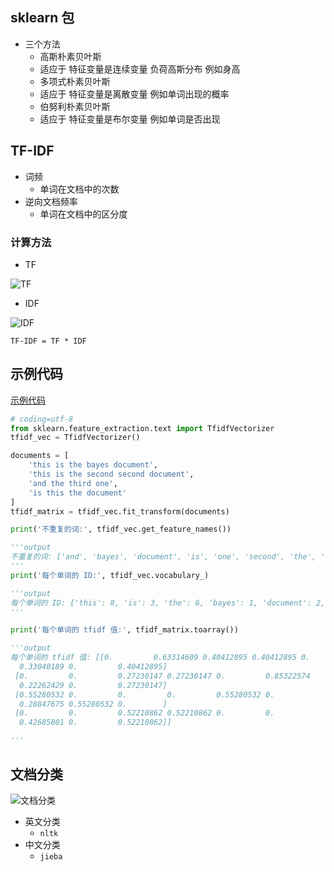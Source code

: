 ## sklearn 包

- 三个方法
  - 高斯朴素贝叶斯
   - 适应于 特征变量是连续变量 负荷高斯分布 例如身高
  - 多项式朴素贝叶斯
   - 适应于 特征变量是离散变量 例如单词出现的概率
  - 伯努利朴素贝叶斯
   - 适应于 特征变量是布尔变量 例如单词是否出现

## TF-IDF
- 词频
  - 单词在文档中的次数
- 逆向文档频率
  - 单词在文档中的区分度

### 计算方法

- TF

![TF](WechatIMG41.jpeg)
- IDF

![IDF](WechatIMG42.jpeg)


```公式
TF-IDF = TF * IDF
```

## 示例代码

[示例代码](./demo.py)
```python
# coding=utf-8
from sklearn.feature_extraction.text import TfidfVectorizer
tfidf_vec = TfidfVectorizer()

documents = [
    'this is the bayes document',
    'this is the second second document',
    'and the third one',
    'is this the document'
]
tfidf_matrix = tfidf_vec.fit_transform(documents)

print('不重复的词:', tfidf_vec.get_feature_names())

'''output
不重复的词: ['and', 'bayes', 'document', 'is', 'one', 'second', 'the', 'third', 'this']
'''
print('每个单词的 ID:', tfidf_vec.vocabulary_)

'''output
每个单词的 ID: {'this': 8, 'is': 3, 'the': 6, 'bayes': 1, 'document': 2, 'second': 5, 'and': 0, 'third': 7, 'one': 4}
'''

print('每个单词的 tfidf 值:', tfidf_matrix.toarray())

'''output
每个单词的 tfidf 值: [[0.         0.63314609 0.40412895 0.40412895 0.         0.
  0.33040189 0.         0.40412895]
 [0.         0.         0.27230147 0.27230147 0.         0.85322574
  0.22262429 0.         0.27230147]
 [0.55280532 0.         0.         0.         0.55280532 0.
  0.28847675 0.55280532 0.        ]
 [0.         0.         0.52210862 0.52210862 0.         0.
  0.42685801 0.         0.52210862]]

'''
```

## 文档分类

![文档分类](WechatIMG49.jpeg)

- 英文分类
  - `nltk`
- 中文分类
  - `jieba`
